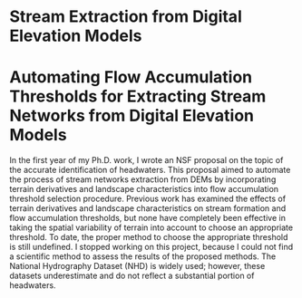 # Stream Extraction from Digital Elevation Models
# Automating Flow Accumulation Thresholds for Extracting Stream Networks from Digital Elevation Models

In the first year of my Ph.D. work, I wrote an NSF proposal on the topic of the accurate identification of headwaters. This proposal aimed to automate the process of stream networks extraction from DEMs by incorporating terrain derivatives and landscape characteristics into flow accumulation threshold selection procedure. Previous work has examined the effects of terrain derivatives and landscape characteristics on stream formation and flow accumulation thresholds, but none have completely been effective in taking the spatial variability of terrain into account to choose an appropriate threshold. To date, the proper method to choose the appropriate threshold is still undefined. I stopped working on this project, because I could not find a scientific method to assess the results of the proposed methods. The National Hydrography Dataset (NHD) is widely used; however, these datasets underestimate and do not reflect a substantial portion of headwaters.
